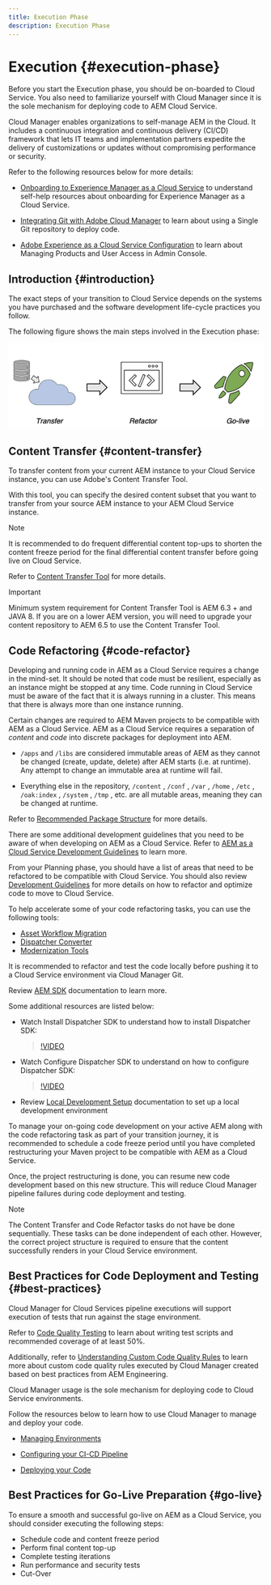 ```yaml
---
title: Execution Phase
description: Execution Phase
---
```


# Execution {#execution-phase}

Before you start the Execution phase, you should be on-boarded to Cloud Service. You also need to familiarize yourself with Cloud Manager since it is the sole mechanism for deploying code to AEM Cloud Service. 

Cloud Manager enables organizations to self-manage AEM in the Cloud. It includes a continuous integration and continuous delivery (CI/CD) framework that lets IT teams and implementation partners expedite the delivery of customizations or updates without compromising performance or security. 

Refer to the following resources below for more details:

* [Onboarding to Experience Manager as a Cloud Service](https://docs.adobe.com/content/help/en/experience-manager-cloud-service/onboarding/home.html) to understand self-help resources about onboarding for Experience Manager as a Cloud Service.

* [Integrating Git with Adobe Cloud Manager](https://docs.adobe.com/content/help/en/experience-manager-cloud-service/implementing/managing-code/integrating-with-git.html) to learn about using a Single Git repository to deploy code.

* [Adobe Experience as a Cloud Service Configuration](https://docs.adobe.com/content/help/en/experience-manager-cloud-service/security/ims-support.html#aem-configuration) to learn about Managing Products and User Access in Admin Console.


## Introduction {#introduction}

The exact steps of your transition to Cloud Service depends on the systems you have purchased and the software development life-cycle practices you follow.

The following figure shows the main steps involved in the Execution phase:

![image](/help/move-to-cloud-service/assets/exec-image1.png)

## Content Transfer {#content-transfer}

To transfer content from your current AEM instance to your Cloud Service instance, you can use Adobe's Content Transfer Tool.

With this tool, you can specify the desired content subset that you want to transfer from your source AEM instance to your AEM Cloud Service instance. 

>[!NOTE]
>It is recommended to do frequent differential content top-ups to shorten the content freeze period for the final differential content transfer before going live on Cloud Service.

Refer to [Content Transfer Tool](/help/move-to-cloud-service/content-transfer-tool/overview-content-transfer-tool.md) for more details.

>[!IMPORTANT]
>Minimum system requirement for Content Transfer Tool is AEM 6.3 + and JAVA 8. If you are on a lower AEM version, you will need to upgrade your content repository to AEM 6.5 to use the Content Transfer Tool.

## Code Refactoring {#code-refactor}

Developing and running code in AEM as a Cloud Service requires a change in the mind-set. It should be noted that code must be resilient, especially as an instance might be stopped at any time. Code running in Cloud Service must be aware of the fact that it is always running in a cluster. This means that there is always more than one instance running.

Certain changes are required to AEM Maven projects to be compatible with AEM as a Cloud Service. AEM as a Cloud Service requires a separation of *content* and *code* into discrete packages for deployment into AEM.  

* `/apps` and `/libs` are considered immutable areas of AEM as they cannot be changed (create, update, delete) after AEM starts (i.e. at runtime). Any attempt to change an immutable area at runtime will fail.

* Everything else in the repository, `/content` , `/conf` , `/var` , `/home` , `/etc` , `/oak:index` , `/system` , `/tmp` , etc. are all mutable areas, meaning they can be changed at runtime.

Refer to [Recommended Package Structure](https://docs.adobe.com/content/help/en/experience-manager-cloud-service/implementing/developing/aem-project-content-package-structure.html#recommended-package-structure) for more details. 

There are some additional development guidelines that you need to be aware of when developing on AEM as a Cloud Service. Refer to [AEM as a Cloud Service Development Guidelines](https://docs.adobe.com/content/help/en/experience-manager-cloud-service/implementing/developing/development-guidelines.html) to learn more.

From your Planning phase, you should have a list of areas that need to be refactored to be compatible with Cloud Service. You should also review [Development Guidelines](https://docs.adobe.com/content/help/en/experience-manager-cloud-service/implementing/developing/development-guidelines.html) for more details on how to refactor and optimize code to move to Cloud Service.  

To help accelerate some of your code refactoring tasks, you can use the following tools: 

* [Asset Workflow Migration](/help/move-to-cloud-service/moving-to-aem-assets/asset-workflow-migration-tool.md)
* [Dispatcher Converter](/help/move-to-cloud-service/refactoring-tools/dispatcher-transformation-utility-tools.md)
* [Modernization Tools](/help/move-to-cloud-service/refactoring-tools/aem-modernization-tools.md)

It is recommended to refactor and test the code locally before pushing it to a Cloud Service environment via Cloud Manager Git. 

Review [AEM SDK](https://docs.adobe.com/content/help/en/experience-manager-cloud-service/implementing/deploying/overview.html#aem-as-a-cloud-service-sdk) documentation to learn more.

Some additional resources are listed below:

* Watch Install Dispatcher SDK to understand how to install Dispatcher SDK:

   > [!VIDEO](https://video.tv.adobe.com/v/30601)

* Watch Configure Dispatcher SDK to understand on how to configure Dispatcher SDK:

   > [!VIDEO](https://video.tv.adobe.com/v/30602)

* Review [Local Development Setup](https://docs.adobe.com/content/help/en/experience-manager-learn/cloud-service/local-development-environment-set-up/overview.html) documentation to set up a local development environment


To manage your on-going code development on your active AEM along with the code refactoring task as part of your transition journey, it is recommended to schedule a code freeze period until you have completed restructuring your Maven project to be compatible with AEM as a Cloud Service. 

Once, the project restructuring is done, you can resume new code development based on this new structure. This will reduce Cloud Manager pipeline failures during code deployment and testing.

>[!NOTE]
>The Content Transfer and Code Refactor tasks do not have be done sequentially. These tasks can be done independent of each other. However, the correct project structure is required to ensure that the content successfully renders in your Cloud Service environment.

## Best Practices for Code Deployment and Testing {#best-practices}

Cloud Manager for Cloud Services pipeline executions will support execution of tests that run against the stage environment. 

Refer to [Code Quality Testing](https://docs.adobe.com/content/help/en/experience-manager-cloud-service/implementing/developing/understand-test-results.html#code-quality-testing) to learn about writing test scripts and recommended coverage of at least 50%.

Additionally, refer to [Understanding Custom Code Quality Rules](https://docs.adobe.com/content/help/en/experience-manager-cloud-service/implementing/using-cloud-manager/custom-code-quality-rules.html) to learn more about custom code quality rules executed by Cloud Manager created based on best practices from AEM Engineering.

Cloud Manager usage is the sole mechanism for deploying code to Cloud Service environments.

Follow the resources below to learn how to use Cloud Manager to manage and deploy your code.

* [Managing Environments](https://docs.adobe.com/content/help/en/experience-manager-cloud-service/implementing/using-cloud-manager/manage-environments.html)

* [Configuring your CI-CD Pipeline](https://docs.adobe.com/content/help/en/experience-manager-cloud-service/implementing/using-cloud-manager/configure-pipeline.html)

* [Deploying your Code](https://docs.adobe.com/content/help/en/experience-manager-cloud-service/implementing/using-cloud-manager/deploy-code.html)

## Best Practices for Go-Live Preparation {#go-live}

To ensure a smooth and successful go-live on AEM as a Cloud Service, you should consider executing the following steps:

* Schedule code and content freeze period
* Perform final content top-up
* Complete testing iterations
* Run performance and security tests
* Cut-Over
